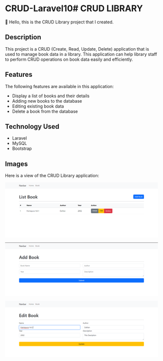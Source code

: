 # CRUD-Laravel10# CRUD LIBRARY

👋 Hello, this is the CRUD Library project that I created.

## Description

This project is a CRUD (Create, Read, Update, Delete) application that is used to manage book data in a library. This application can help library staff to perform CRUD operations on book data easily and efficiently.

## Features

The following features are available in this application:

- Display a list of books and their details
- Adding new books to the database
- Editing existing book data
- Delete a book from the database

## Technology Used

- Laravel
- MySQL
- Bootstrap

## Images

Here is a view of the CRUD Library application:

![books](public/image/Untitled.png)

![Add](public/image/Untitled%201.png)

![Update](public/image/Untitled%202.png)
